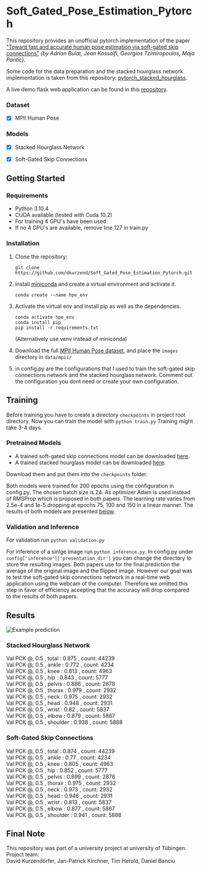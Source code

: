 # Soft_Gated_Pose_Estimation_Pytorch
This repository provides an unofficial pytorch implementation of the paper ["Toward fast and accurate human pose estimation via soft-gated skip connections"](https://arxiv.org/abs/2002.11098) *(by Adrian Bulat, Jean Kossaifi, Georgios Tzimiropoulos, Maja Pantic)*.

Some code for the data preparation and the stacked hourglass network implementation is taken from this repository: [pytorch_stacked_hourglass](https://github.com/princeton-vl/pytorch_stacked_hourglass).

A live demo flask web application can be found in this [repository]().

### Dataset
- [x] MPII Human Pose

### Models
- [x] Stacked Hourglass Network
- [x] Soft-Gated Skip Connections



## Getting Started

### Requirements
- Python 3.10.4
- CUDA available (tested with Cuda 10.2)
- For training 4 GPU's have been used
- If no 4 GPU's are available, remove line 127 in train.py

### Installation
1. Clone the repository:

    ```
    git clone https://github.com/dkurzend/Soft_Gated_Pose_Estimation_Pytorch.git
    ```
2. Install [miniconda](https://docs.conda.io/en/latest/miniconda.html) and create a virtual environment and activate it.
    ```
    conda create --name hpe_env
    ```

3. Activate the virtual env and install pip as well as the dependencies.
    ```
    conda activate hpe_env
    conda install pip
    pip install -r requirements.txt
    ```
    (Alternatively use venv instead of miniconda)

4. Download the full [MPII Human Pose dataset](http://human-pose.mpi-inf.mpg.de/), and place the `images` directory in `data/mpii/`

5. in config.py are the configurations that I used to train the soft-gated skip connections network and the stacked hourglass network. Comment out the configuration you dont need or create your own configuration.

## Training
Before training you have to create a directory `checkpoints` in project root directory. Now you can train the model with
    ```
    python train.py
    ```
    Training might take 3-4 days.

### Pretrained Models

- A trained soft-gated skip connections model can be downloaded [here](https://matix.li/4704c467c50a).
- A trained stacked hourglass model can be downloaded [here](https://matix.li/9680ec1eb999).

Download them and put them into the `checkpoints` folder.

Both models were trained for 200 epochs using the configuration in config.py. The chosen batch size is 24.
As optimizer Adam is used instead of RMSProp which is proposed in both papers.
The learning rate varies from 2.5e-4 and 1e-5 dropping at epochs 75, 100 and 150 in a linear manner. The results of both models are presented [below](#results).


### Validation and Inference

For validation run `python validation.py`

For inference of a sinlge image run `python inference.py`. In config.py under `config['inference']['presentation_dir']` you can change the directory to store the resulting images.
Both papers use for the final prediction the average of the original image and the flipped image. However our goal was to test the soft-gated skip connections network in a real-time web application using the webcam of the computer. Therefore we omitted this step in favor of efficiency accepting that the accuracy will drop compared to the results of both papers.


## Results

![Example prediction](/presentation/img_with_keypoints.png.png)
### Stacked Hourglass Network
<p>Val PCK @, 0.5 , total : 0.875 , count: 44239<br>
Val PCK @, 0.5 , ankle : 0.772 , count: 4234<br>
Val PCK @, 0.5 , knee : 0.813 , count: 4963<br>
 Val PCK @, 0.5 , hip : 0.843 , count: 5777 <br>
Val PCK @, 0.5 , pelvis : 0.886 , count: 2878<br>
Val PCK @, 0.5 , thorax : 0.979 , count: 2932<br>
Val PCK @, 0.5 , neck : 0.975 , count: 2932<br>
Val PCK @, 0.5 , head : 0.948 , count: 2931<br>
Val PCK @, 0.5 , wrist : 0.82 , count: 5837<br>
Val PCK @, 0.5 , elbow : 0.879 , count: 5867<br>
Val PCK @, 0.5 , shoulder : 0.938 , count: 5888 </p>

### Soft-Gated Skip Connections
<p>Val PCK @, 0.5 , total : 0.874 , count: 44239<br>
Val PCK @, 0.5 , ankle : 0.77 , count: 4234<br>
Val PCK @, 0.5 , knee : 0.805 , count: 4963<br>
Val PCK @, 0.5 , hip : 0.852 , count: 5777<br>
Val PCK @, 0.5 , pelvis : 0.899 , count: 2878<br>
Val PCK @, 0.5 , thorax : 0.975 , count: 2932<br>
Val PCK @, 0.5 , neck : 0.973 , count: 2932<br>
Val PCK @, 0.5 , head : 0.946 , count: 2931<br>
Val PCK @, 0.5 , wrist : 0.813 , count: 5837<br>
Val PCK @, 0.5 , elbow : 0.877 , count: 5867<br>
Val PCK @, 0.5 , shoulder : 0.941 , count: 5888</p>


## Final Note
This repository was part of a university project at university of Tübingen.
Project team:<br>
David Kurzendörfer, Jan-Patrick Kirchner, Tim Herold, Daniel Banciu
